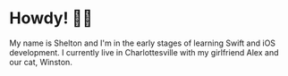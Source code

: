 # Howdy! 👋🏻

My name is Shelton and I'm in the early stages of learning Swift and iOS development. I currently live in Charlottesville with my girlfriend Alex and our cat, Winston.

